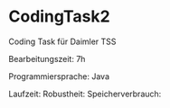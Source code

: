 # CodingTask2
Coding Task für Daimler TSS

Bearbeitungszeit: 7h

Programmiersprache: Java

Laufzeit:
Robustheit:
Speicherverbrauch:
